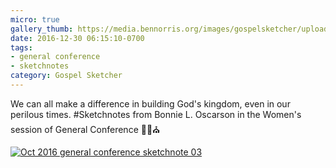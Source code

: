 ```yaml
---
micro: true
gallery_thumb: https://media.bennorris.org/images/gospelsketcher/uploads/2018/f3a50ee7f7.jpg
date: 2016-12-30 06:15:10-0700
tags:
- general conference
- sketchnotes
category: Gospel Sketcher
---
```


We can all make a difference in building God's kingdom, even in our perilous times.
#Sketchnotes from Bonnie L. Oscarson in the Women's session of General Conference ✍🏼⛪️

[![Oct 2016 general conference sketchnote 03](https://media.bennorris.org/images/gospelsketcher/uploads/2018/f3a50ee7f7.jpg)](https://media.bennorris.org/images/gospelsketcher/uploads/2018/f3a50ee7f7.jpg)
